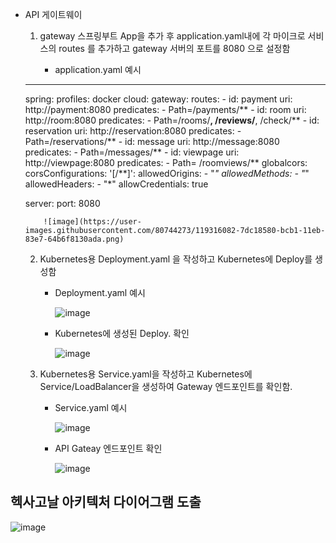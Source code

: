   - API 게이트웨이
      1. gateway 스프링부트 App을 추가 후 application.yaml내에 각 마이크로 서비스의 routes 를 추가하고 gateway 서버의 포트를 8080 으로 설정함
       
           - application.yaml 예시 
       ---
       spring:
        profiles: docker
        cloud:
          gateway:
            routes:
              - id: payment
                uri: http://payment:8080
                predicates:
                  - Path=/payments/** 
              - id: room
                uri: http://room:8080
                predicates:
                  - Path=/rooms/**, /reviews/**, /check/**
              - id: reservation
                uri: http://reservation:8080
                predicates:
                  - Path=/reservations/**
              - id: message
                uri: http://message:8080
                predicates:
                  - Path=/messages/** 
              - id: viewpage
                uri: http://viewpage:8080
                predicates:
                  - Path= /roomviews/**
            globalcors:
              corsConfigurations:
                '[/**]':
                  allowedOrigins:
                    - "*"
                  allowedMethods:
                    - "*"
                  allowedHeaders:
                    - "*"
                  allowCredentials: true

      server:
        port: 8080
       
       
            ![image](https://user-images.githubusercontent.com/80744273/119316082-7dc18580-bcb1-11eb-83e7-64b6f8130ada.png)
         
      2. Kubernetes용 Deployment.yaml 을 작성하고 Kubernetes에 Deploy를 생성함
          - Deployment.yaml 예시
          
            ![image](https://user-images.githubusercontent.com/80744273/119316250-b7928c00-bcb1-11eb-8caa-960c7326603e.png)
            
          - Kubernetes에 생성된 Deploy. 확인
          
            ![image](https://user-images.githubusercontent.com/80744273/119315603-f8d66c00-bcb0-11eb-84e2-615134c6f360.png)

      3. Kubernetes용 Service.yaml을 작성하고 Kubernetes에 Service/LoadBalancer을 생성하여 Gateway 엔드포인트를 확인함. 
          - Service.yaml 예시
          
            ![image](https://user-images.githubusercontent.com/80744273/119316167-97fb6380-bcb1-11eb-8adb-86f945a0f344.png)
            
          - API Gateay 엔드포인트 확인
          
            ![image](https://user-images.githubusercontent.com/80744273/119318358-2a046b80-bcb4-11eb-9d46-ef2d498c2cff.png)


## 헥사고날 아키텍처 다이어그램 도출
![image](https://user-images.githubusercontent.com/80744273/119319091-fc6bf200-bcb4-11eb-9dac-0995c84a82e0.png)


